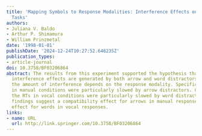 ```yaml
---
title: 'Mapping Symbols to Response Modalities: Interference Effects on Stroop-like
  Tasks'
authors:
- Juliana V. Baldo
- Arthur P. Shimamura
- William Prinzmetal
date: '1998-01-01'
publishDate: '2024-12-24T10:27:52.648235Z'
publication_types:
- article-journal
doi: 10.3758/BF03206864
abstract: The results from this experiment supported the hypothesis that Stroop-like
  interference effects are generated by both arrow and word distractors, but that
  the amount of interference depends on the response modality. Specifically, the RTs
  in manual conditions were particularly slowed by arrow distractors. Conversely,
  the RTs in vocal conditions were particularly slowed by word distractors. These
  findings suggest a compatibility effect for arrows in manual responses and a similar
  effect for words in vocal responses.
links:
- name: URL
  url: http://link.springer.com/10.3758/BF03206864
---
```

